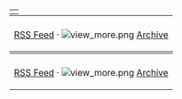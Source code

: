 <div style="margin: -.3em -1em -1em -1em;">

<table>
<tbody>
<tr class="odd">
<td></td>
</tr>
</tbody>
</table>

</div>
<div style="margin: -.3em -1em -1em -1em;">

<table>
<tbody>
<tr class="odd">
<td></td>
</tr>
<tr class="even">
<td><p><a
href="https://3dbrew.org/w/index.php?title=News&amp;feed=atom&amp;action=history">RSS
Feed</a> · <img src="view_more.png" title="view_more.png"
alt="view_more.png" /> <a href=":News/Archive"
title="wikilink">Archive</a></p></td>
</tr>
</tbody>
</table>

</div>
<div style="margin: -.3em -1em -1em -1em;">

<table>
<tbody>
<tr class="odd">
<td></td>
</tr>
<tr class="even">
<td><p><a
href="https://3dbrew.org/w/index.php?title=Homebrew_Releases&amp;feed=atom&amp;action=history">RSS
Feed</a> · <img src="view_more.png" title="view_more.png"
alt="view_more.png" /> <a href=":Homebrew_Releases/Archive"
title="wikilink">Archive</a></p></td>
</tr>
</tbody>
</table>

</div>